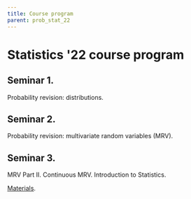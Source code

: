 ```yaml
---
title: Course program
parent: prob_stat_22
---
```


# Statistics '22 course program

## Seminar 1.

Probability revision: distributions.


## Seminar 2.

Probability revision: multivariate random variables (MRV).

## Seminar 3.

MRV Part II. Continuous MRV. Introduction to Statistics.

[Materials](./materials/stat_intro.pdf).
